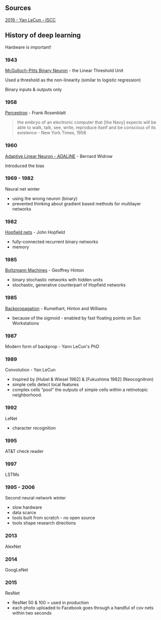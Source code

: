 ## Sources

[2019 - Yan LeCun - ISCC]()

## History of deep learning

Hardware is important!

### 1943 

[McGulloch-Pitts Binary Neuron](https://en.wikipedia.org/wiki/Artificial_neuron#History) - the Linear Threshold Unit

Used a threshold as the non-linearity (similar to logistic regression)

Binary inputs & outputs only

### 1958

[Perceptron](https://en.wikipedia.org/wiki/Perceptron) - Frank Rosenblatt

>	the embryo of an electronic computer that [the Navy] expects will be able to walk, talk, see, write, reproduce itself and be conscious of its existence - New York Times, 1958

### 1960

[Adaptive Linear Neuron - ADALINE](https://en.wikipedia.org/wiki/ADALINE) - Bernard Widrow

Introduced the bias

### 1969 - 1982

Neural net winter
- using the wrong neuron (binary)
- prevented thinking about gradient based methods for multilayer networks

### 1982

[Hopfield nets](https://en.wikipedia.org/wiki/Hopfield_network) - John Hopfield
- fully-connected recurrent binary networks
- memory

### 1985

[Boltzmann Machines](https://en.wikipedia.org/wiki/Boltzmann_machine) - Geoffrey Hinton
- binary stochastic networks with hidden units
- stochastic, generative counterpart of Hopfield networks

### 1985

[Backpropagation](https://en.wikipedia.org/wiki/Backpropagation#History) - Rumelhart, Hinton and Williams
- because of the sigmoid - enabled by fast floating points on Sun Workstations

### 1987

Modern form of backprop - Yann LeCun's PhD

### 1989

Convolution - Yan LeCun
- Inspired by [Hubel & Wiesel 1962] & [Fukushima 1982] (Neocognitron)
- simple cells detect local features
- complex cells “pool” the outputs of simple cells within a retinotopic neighborhood.

### 1992

LeNet
- character recognition

### 1995

AT&T check reader

### 1997

LSTMs

### 1995 - 2006

Second neural network winter
- slow hardware
- data scarce
- tools built from scratch - no open source
- tools shape research directions

### 2013

AlexNet

### 2014

GoogLeNet

### 2015

ResNet
- ResNet 50 & 100 = used in production
- each photo uploaded to Facebook goes through a handful of cov nets within two seconds

